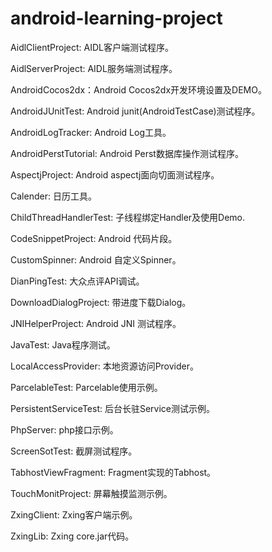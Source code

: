 android-learning-project
===============================================

AidlClientProject: AIDL客户端测试程序。

AidlServerProject: AIDL服务端测试程序。

AndroidCocos2dx：Android Cocos2dx开发环境设置及DEMO。

AndroidJUnitTest: Android junit(AndroidTestCase)测试程序。

AndroidLogTracker: Android Log工具。

AndroidPerstTutorial: Android Perst数据库操作测试程序。

AspectjProject: Android aspectj面向切面测试程序。

Calender: 日历工具。

ChildThreadHandlerTest: 子线程绑定Handler及使用Demo.

CodeSnippetProject: Android 代码片段。

CustomSpinner: Android 自定义Spinner。

DianPingTest: 大众点评API调试。

DownloadDialogProject: 带进度下载Dialog。

JNIHelperProject: Android JNI 测试程序。

JavaTest: Java程序测试。

LocalAccessProvider: 本地资源访问Provider。

ParcelableTest: Parcelable使用示例。

PersistentServiceTest: 后台长驻Service测试示例。

PhpServer: php接口示例。

ScreenSotTest: 截屏测试程序。

TabhostViewFragment: Fragment实现的Tabhost。

TouchMonitProject: 屏幕触摸监测示例。

ZxingClient: Zxing客户端示例。

ZxingLib: Zxing core.jar代码。

